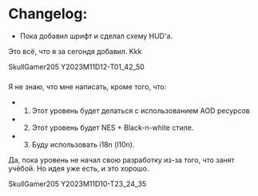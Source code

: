 # Changelog:

- Пока добавил шрифт и сделал схему HUD'a.

Это всё, что я за сегондя добавил. Kkk

SkullGamer205
Y2023M11D12-T01_42_50

###

Я не знаю, что мне написать, кроме того, что:
 - 1. Этот уровень будет делаться с использованием AOD ресурсов
 - 2. Этот уровень будет NES + Black-n-white стиле.
 - 3. Буду использовать i18n (l10n).

Да, пока уровень не начал свою разработку из-за того, что занят учёбой.
Но идея уже есть, и это хорошо. 

SkullGamer205
Y2023M11D10-T23_24_35
